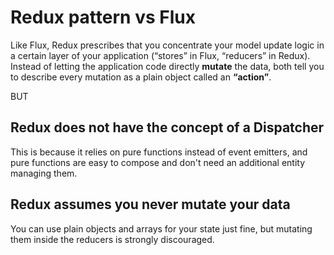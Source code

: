 # Redux pattern vs Flux

Like Flux, Redux prescribes that you concentrate your model update logic in a certain layer of your application
(“stores” in Flux, “reducers” in Redux).
Instead of letting the application code directly __mutate__ the data,
both tell you to describe every mutation as a plain object called an __“action”__.

BUT

## Redux does not have the concept of a Dispatcher   
This is because it relies on pure functions instead of event emitters, and pure functions are easy to compose and don't need an additional entity managing them.

## Redux assumes you never mutate your data   
You can use plain objects and arrays for your state just fine, but mutating them inside the reducers is strongly discouraged.